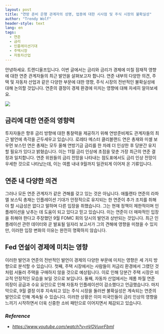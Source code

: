 ```yaml
---
layout: post
title: "연방 준비 은행 관계자의 성명, 업종에 대한 시사점 및 주식 시장의 불확실성"
author: "Trendy Wolf"
header-style: text
lang: en
tags:
  - 연준
  - 금리
  - 인플레이션기대
  - 주택시장
  - 자동차산업
---
```


안녕하세요. 트렌디울프입니다. 이번 글에서는 금리와 금리가 경제에 미칠 잠재적 영향에 대한 연준 관계자들의 최근 발언을 살펴보고자 합니다. 연준 내부의 다양한 의견, 주택 및 자동차 산업과 같은 다양한 부문에 대한 영향, 주식 시장의 전반적인 불확실성에 대해 논의할 것입니다. 연준의 결정이 경제 환경에 미치는 영향에 대해 자세히 알아보세요.

<img
    src="https://i.ytimg.com/vi/nVOVuvrFbmI/hqdefault.jpg"
/>


## 금리에 대한 연준의 영향력
투자자들은 향후 금리 방향에 대한 통찰력을 제공하기 위해 연방준비제도 관계자들의 최근 발언에 촉각을 곤두세우고 있습니다. 로레타 메스터 클리블랜드 연은 총재와 미셸 보우먼 보스턴 연은 총재는 모두 올해 연방기금 금리를 한 차례 더 인상한 후 당분간 유지할 필요가 있다고 밝혔습니다. 이는 11월 금리 인상에 초점을 맞춘 가장 최근의 연준 결정과 일치합니다. 연준 위원들의 금리 전망을 나타내는 점도표에서도 금리 인상 전망이 우세한 것으로 나타났는데, 이는 여름 내내 9월까지 일관되게 이어져 온 기류입니다.

## 연준 내 다양한 의견
그러나 모든 연준 관계자가 같은 견해를 갖고 있는 것은 아닙니다. 애틀랜타 연준의 라파엘 보스틱 총재는 인플레이션 기대가 안정적으로 유지되는 한 연준이 추가 조치를 취해야 할 시급성은 없다고 말하며 다른 입장을 취했습니다. 그는 현재 정책이 제한적이며 인플레이션을 낮추는 데 도움이 되고 있다고 믿고 있습니다. 이는 연준이 더 매파적인 입장을 취해야 한다고 주장했던 9월 FOMC 회의 당시의 발언과 상반되는 것입니다. 최근 인플레이션 관련 데이터와 곧 발표될 일자리 보고서가 그의 견해에 영향을 미쳤을 수 있지만, 이러한 입장 변화의 이유는 완전히 명확하지 않습니다.

## Fed 연설이 경제에 미치는 영향
이러한 발언과 연준의 전반적인 발언이 경제의 다양한 부문에 미치는 영향은 세 가지 방향으로 분석할 수 있습니다. 첫째, 주택 시장에서는 사람들이 저금리 환경에서 그랬던 것처럼 서둘러 주택을 구매하지 않을 것으로 예상됩니다. 이로 인해 당분간 주택 시장은 비교적 안정적인 모습을 보일 것으로 보입니다. 둘째, 자동차 산업에서는 제롬 파월 연준 의장이 공급과 수요 요인으로 인해 자동차 인플레이션이 감소했다고 언급했습니다. 마지막으로, 9월 결정 이후 지속되고 있는 주식 시장을 둘러싼 불확실성은 계속되는 연준의 발언으로 인해 계속될 수 있습니다. 이러한 상황은 이미 미국인들이 금리 인상의 영향을 느끼기 시작하면서 더욱 신중한 소비 패턴으로 이어지면서 체감되고 있습니다.


### _Reference_
- _https://www.youtube.com/watch?v=nVOVuvrFbmI_

